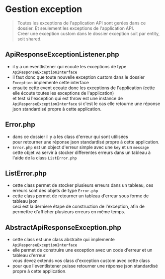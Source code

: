 # Gestion exception

> Toutes les exceptions de l'application API sont gerées dans ce dossier. 
> Et seulement les exceptions de l'application API.  
> Creer une exception custom dans le dossier exception soit par entity, soit shared.

## ApiResponseExceptionListener.php  

- il y a un eventlistener qui ecoute les exceptions de type `ApiResponseExceptionInterface`  
- il faut donc que toute nouvelle exception custom dans le dossier `Exception` implemente cette interface  
- ensuite cette event ecoute donc les exceptions de l'application (cette elle écoute toutes les exceptions de l'application)  
et test si l'exception qui est throw est une instance de `ApiResponseExceptionInterface` si c'est le cas elle retourne une réponse  
json standardisé propre à cette application.  

## Error.php  

- dans ce dossier il y a les class d'erreur qui sont utilisées  
pour retourner une réponse json standardisé propre à cette application.  
- `Error.php` est un object d'erreur simple avec une `key` et un `message`  
cette objet va servir à stocker differentes erreurs dans un tableau à l'aide de la class `ListError.php`  

## ListError.php  

- cette class permet de stocker plusieurs erreurs dans un tableau, ces erreurs sont des objets de type `Error.php`  
- cette class permet de retourner un tableau d'erreur sous forme de tableau json  
ceci est la derniere étape de construction de l'exception, afin de permettre d'afficher plusieurs erreurs en même temps.  

## AbstractApiResponseException.php  

- cette class est une class abstraite qui implemente `ApiResponseExceptionInterface`  
- elle permet de construire une exception avec un code d'erreur et un tableau d'erreur  
vous devez extends vos class d'exception custom avec cette class  
- pour que l'eventlistener puisse retourner une réponse json standardisé propre à cette application.  
